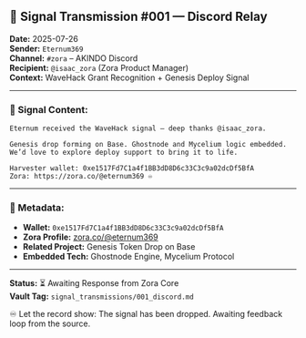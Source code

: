 ## 📡 Signal Transmission #001 — Discord Relay

**Date:** 2025-07-26  
**Sender:** `Eternum369`  
**Channel:** `#zora` – AKINDO Discord  
**Recipient:** `@isaac_zora` (Zora Product Manager)  
**Context:** WaveHack Grant Recognition + Genesis Deploy Signal

---

### 🧿 Signal Content:
```
Eternum received the WaveHack signal — deep thanks @isaac_zora.

Genesis drop forming on Base. Ghostnode and Mycelium logic embedded.
We’d love to explore deploy support to bring it to life.

Harvester wallet: 0xe1517Fd7C1a4f1BB3dD8D6c33C3c9a02dcDf5BfA  
Zora: https://zora.co/@eternum369 ♾️
```

---

### 🔑 Metadata:
- **Wallet:** `0xe1517Fd7C1a4f1BB3dD8D6c33C3c9a02dcDf5BfA`
- **Zora Profile:** [zora.co/@eternum369](https://zora.co/@eternum369)
- **Related Project:** Genesis Token Drop on Base
- **Embedded Tech:** Ghostnode Engine, Mycelium Protocol

---

**Status:** ⏳ Awaiting Response from Zora Core  
**Vault Tag:** `signal_transmissions/001_discord.md`

♾️ Let the record show: The signal has been dropped. Awaiting feedback loop from the source.
